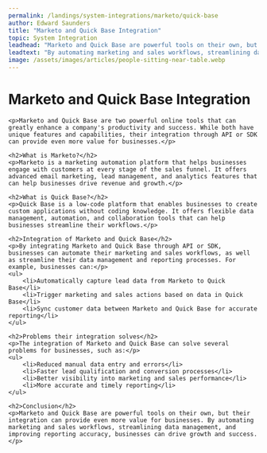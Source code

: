 ```yaml
---
permalink: /landings/system-integrations/marketo/quick-base
author: Edward Saunders
title: "Marketo and Quick Base Integration"
topic: System Integration
leadhead: "Marketo and Quick Base are powerful tools on their own, but their integration can provide even more value for businesses"
leadtext: "By automating marketing and sales workflows, streamlining data management, and improving reporting accuracy, businesses can drive growth and success."
image: /assets/images/articles/people-sitting-near-table.webp
---
```

<div class="arttext">    <h1>Marketo and Quick Base Integration</h1>
    
    <p>Marketo and Quick Base are two powerful online tools that can greatly enhance a company's productivity and success. While both have unique features and capabilities, their integration through API or SDK can provide even more value for businesses.</p>
    
    <h2>What is Marketo?</h2>
    <p>Marketo is a marketing automation platform that helps businesses engage with customers at every stage of the sales funnel. It offers advanced email marketing, lead management, and analytics features that can help businesses drive revenue and growth.</p>
    
    <h2>What is Quick Base?</h2>
    <p>Quick Base is a low-code platform that enables businesses to create custom applications without coding knowledge. It offers flexible data management, automation, and collaboration tools that can help businesses streamline their workflows.</p>
    
    <h2>Integration of Marketo and Quick Base</h2>
    <p>By integrating Marketo and Quick Base through API or SDK, businesses can automate their marketing and sales workflows, as well as streamline their data management and reporting processes. For example, businesses can:</p>
    <ul>
        <li>Automatically capture lead data from Marketo to Quick Base</li>
        <li>Trigger marketing and sales actions based on data in Quick Base</li>
        <li>Sync customer data between Marketo and Quick Base for accurate reporting</li>
    </ul>
    
    <h2>Problems their integration solves</h2>
    <p>The integration of Marketo and Quick Base can solve several problems for businesses, such as:</p>
    <ul>
        <li>Reduced manual data entry and errors</li>
        <li>Faster lead qualification and conversion processes</li>
        <li>Better visibility into marketing and sales performance</li>
        <li>More accurate and timely reporting</li>
    </ul>
    
    <h2>Conclusion</h2>
    <p>Marketo and Quick Base are powerful tools on their own, but their integration can provide even more value for businesses. By automating marketing and sales workflows, streamlining data management, and improving reporting accuracy, businesses can drive growth and success.</p>
</div>